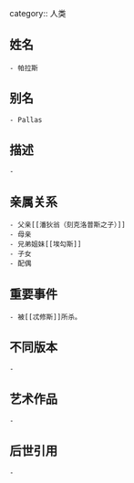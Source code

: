 category:: 人类
## 姓名
	- 帕拉斯
## 别名
	- Pallas
## 描述
	-
## 亲属关系
	- 父亲[[潘狄翁（刻克洛普斯之子）]]
	- 母亲
	- 兄弟姐妹[[埃勾斯]]
	- 子女
	- 配偶
## 重要事件
	- 被[[忒修斯]]所杀。
## 不同版本
	-
## 艺术作品
	-
## 后世引用
	-
